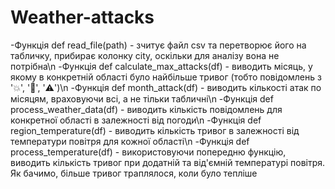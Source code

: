 # Weather-attacks
 -Функція def read_file(path) - зчитує файл csv та перетворює його на табличку, прибирає колонку city, оскільки для аналізу вона не потрібна\n
 -Функція def calculate_max_attacks(df) - виводить місяць, у якому в конкретній області було найбільше тривог (тобто повідомлень з '💥', '📍', '⚠️')\n
 -Функція def month_attack(df) - виводить кількості атак по місяцям, враховуючи всі, а не тільки табличні\n
 -Функція def process_weather_data(df) - виводить кількість повідомлень для конкретної області в залежності від погоди\n
 -Функція def region_temperature(df) - виводить кількість тривог в залежності від температури повітря для кожної області\n
 -Функція def process_temperature(df) - використовуючи попередню функцію, виводить кількість тривог при додатній та від'ємній температурі повітря. Як бачимо, більше тривог траплялося, коли було тепліше
